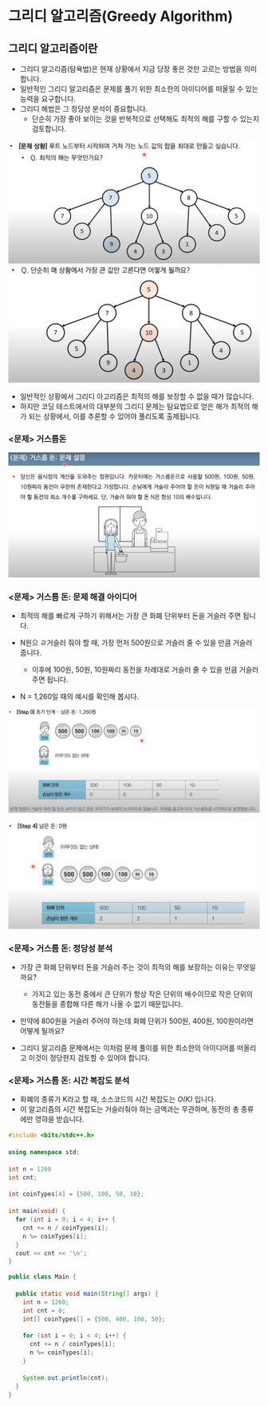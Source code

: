 # 그리디 알고리즘(Greedy Algorithm)

## 그리디 알고리즘이란

- 그리디 알고리즘(탐욕법)은 현재 상황에서 지금 당장 좋은 것만 고르는 방법을 의미합니다.
- 일반적인 그리디 알고리즘은 문제를 풀기 위한 최소한의 아이디어를 떠올릴 수 있는 능력을 요구합니다.
- 그리디 해법은 그 정당성 분석이 중요합니다.
    - 단순히 가장 좋아 보이는 것을 반복적으로 선택해도 최적의 해를 구할 수 있는지 검토합니다.

![img.png](../image/img01.png)
![img.png](../image/img02.png)

- 일반적인 상황에서 그리디 아고리즘은 최적의 해를 보장할 수 없을 때가 많습니다.
- 하지만 코딩 테스트에서의 대부분의 그리디 문제는 탐요법으로 얻은 해가 최적의 해가 되는 상황에서, 이를 추론할 수 있어야 풀리도록 출제됩니다.

### <문제> 거스름돈

![img.png](../image/img03.png)

### <문제> 거스름 돈: 문제 해결 아이디어

- 최적의 해를 빠르게 구하기 위해서는 가장 큰 화폐 단위부터 돈을 거슬러 주면 됩니다.
- N원으 ㄹ거슬러 줘야 할 때, 가장 먼저 500원으로 거슬러 줄 수 있을 만큼 거슬러 줍니다.
    - 이후에 100원, 50원, 10원짜리 동전을 차례대로 거슬러 줄 수 있을 만큼 거슬러 주면 됩니다.

- N = 1,260일 때의 예시를 확인해 봅시다.

![img.png](../image/img04.png)

![img.png](../image/img05.png)

### <문제> 거스름 돈: 정당성 분석

- 가장 큰 화폐 단위부터 돈을 거슬러 주는 것이 최적의 해를 보장하는 이유는 무엇일까요?
    - 가지고 있는 동전 중에서 큰 단위가 항상 작은 단위의 배수이므로 작은 단위의 동전들을 종합해 다른 해가 나올 수 없기 때문입니다.

- 만약에 800원을 거슬러 주어야 하는데 화폐 단위가 500원, 400원, 100원이라면 어떻게 될까요?
- 그리디 알고리즘 문제에서는 이처럼 문제 풀이를 위한 최소한의 아이디어를 떠올리고 이것이 정당한지 검토할 수 있어야 합니다.

### <문제> 거스름 돈: 시간 복잡도 분석

- 화폐의 종류가 K라고 할 때, 소스코드의 시간 복잡도는 *O(K)* 입니다.
- 이 알고리즘의 시간 복잡도는 거슬러줘야 하는 금액과는 무관하며, 동전의 총 종류에만 영햐을 받습니다.

```c++
#include <bits/stdc++.h>

using namespace std;

int n = 1260
int cnt;

int coinTypes[4] = {500, 100, 50, 10};

int main(void) {
  for (int i = 0; i < 4; i++ {
    cnt += n / coinTypes[i];
    n %= coinTypes[i];
  }
  cout << cnt << '\n';
}
```

```java
public class Main {

  public static void main(String[] args) {
    int n = 1260;
    int cnt = 0;
    int[] coinTypes[] = {500, 400, 100, 50};
    
    for (int i = 0; i < 4; i++) {
      cnt += n / coinTypes[i];
      n %= coinTypes[i];
    }
    
    System.out.println(cnt);
  }
}
```

